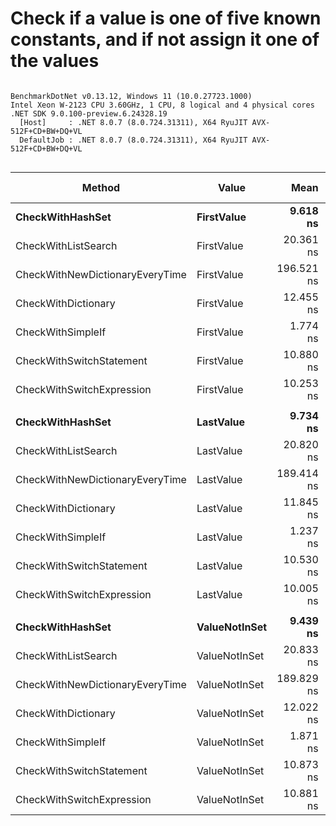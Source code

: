 # Check if a value is one of five known constants, and if not assign it one of the values




```

BenchmarkDotNet v0.13.12, Windows 11 (10.0.27723.1000)
Intel Xeon W-2123 CPU 3.60GHz, 1 CPU, 8 logical and 4 physical cores
.NET SDK 9.0.100-preview.6.24328.19
  [Host]     : .NET 8.0.7 (8.0.724.31311), X64 RyuJIT AVX-512F+CD+BW+DQ+VL
  DefaultJob : .NET 8.0.7 (8.0.724.31311), X64 RyuJIT AVX-512F+CD+BW+DQ+VL


```
| Method                          | Value         | Mean       | Error     | StdDev    | Ratio | RatioSD | Gen0   | Allocated | Alloc Ratio |
|-------------------------------- |-------------- |-----------:|----------:|----------:|------:|--------:|-------:|----------:|------------:|
| **CheckWithHashSet**                | **FirstValue**    |   **9.618 ns** | **0.1107 ns** | **0.0864 ns** |  **0.94** |    **0.02** |      **-** |         **-** |          **NA** |
| CheckWithListSearch             | FirstValue    |  20.361 ns | 0.3893 ns | 0.3251 ns |  1.99 |    0.06 |      - |         - |          NA |
| CheckWithNewDictionaryEveryTime | FirstValue    | 196.521 ns | 3.4624 ns | 7.8152 ns | 19.74 |    1.01 | 0.1075 |     464 B |          NA |
| CheckWithDictionary             | FirstValue    |  12.455 ns | 0.3156 ns | 0.4724 ns |  1.21 |    0.05 |      - |         - |          NA |
| CheckWithSimpleIf               | FirstValue    |   1.774 ns | 0.0315 ns | 0.0263 ns |  0.17 |    0.01 |      - |         - |          NA |
| CheckWithSwitchStatement        | FirstValue    |  10.880 ns | 0.2564 ns | 0.4212 ns |  1.09 |    0.04 |      - |         - |          NA |
| CheckWithSwitchExpression       | FirstValue    |  10.253 ns | 0.2555 ns | 0.2390 ns |  1.00 |    0.00 |      - |         - |          NA |
|                                 |               |            |           |           |       |         |        |           |             |
| **CheckWithHashSet**                | **LastValue**     |   **9.734 ns** | **0.2607 ns** | **0.3202 ns** |  **0.98** |    **0.04** |      **-** |         **-** |          **NA** |
| CheckWithListSearch             | LastValue     |  20.820 ns | 0.4045 ns | 0.3784 ns |  2.08 |    0.05 |      - |         - |          NA |
| CheckWithNewDictionaryEveryTime | LastValue     | 189.414 ns | 3.8251 ns | 4.9737 ns | 18.76 |    0.49 | 0.1075 |     464 B |          NA |
| CheckWithDictionary             | LastValue     |  11.845 ns | 0.1432 ns | 0.1196 ns |  1.18 |    0.01 |      - |         - |          NA |
| CheckWithSimpleIf               | LastValue     |   1.237 ns | 0.0260 ns | 0.0230 ns |  0.12 |    0.00 |      - |         - |          NA |
| CheckWithSwitchStatement        | LastValue     |  10.530 ns | 0.0417 ns | 0.0348 ns |  1.05 |    0.01 |      - |         - |          NA |
| CheckWithSwitchExpression       | LastValue     |  10.005 ns | 0.0886 ns | 0.0785 ns |  1.00 |    0.00 |      - |         - |          NA |
|                                 |               |            |           |           |       |         |        |           |             |
| **CheckWithHashSet**                | **ValueNotInSet** |   **9.439 ns** | **0.2426 ns** | **0.2026 ns** |  **0.87** |    **0.03** |      **-** |         **-** |          **NA** |
| CheckWithListSearch             | ValueNotInSet |  20.833 ns | 0.4086 ns | 0.3822 ns |  1.92 |    0.08 |      - |         - |          NA |
| CheckWithNewDictionaryEveryTime | ValueNotInSet | 189.829 ns | 2.6983 ns | 2.3919 ns | 17.49 |    0.58 | 0.1075 |     464 B |          NA |
| CheckWithDictionary             | ValueNotInSet |  12.022 ns | 0.3069 ns | 0.2720 ns |  1.11 |    0.03 |      - |         - |          NA |
| CheckWithSimpleIf               | ValueNotInSet |   1.871 ns | 0.0959 ns | 0.0897 ns |  0.17 |    0.01 |      - |         - |          NA |
| CheckWithSwitchStatement        | ValueNotInSet |  10.873 ns | 0.2749 ns | 0.2572 ns |  1.00 |    0.02 |      - |         - |          NA |
| CheckWithSwitchExpression       | ValueNotInSet |  10.881 ns | 0.2721 ns | 0.2673 ns |  1.00 |    0.00 |      - |         - |          NA |
